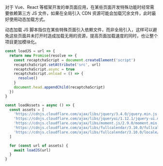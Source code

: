 [pixiv: 44900302]: # 'https://i.loli.net/2019/04/21/5cbc32e68ad46.jpg'

对于 Vue、React 等框架开发的单页面应用，在某些页面开发特殊功能时经常需要依赖第三方 JS 文件，如果在全局引入 CDN 资源可能会加载冗余文件，此时最好使用动态加载方式。

动态加载 JS 脚本指仅在某些特殊页面引入依赖文件，而非全局引入，这样可以避免这些页面并未打开时造成加载无用的资源，提高页面加载速度的同时，也让整个项目更加模块化。

```javascript
const loadJS = url => {
  return new Promise(resolve => {
    const recaptchaScript = document.createElement('script')
    recaptchaScript.setAttribute('src', url)
    recaptchaScript.async = true
    recaptchaScript.onload = () => {
      resolve()
    }
    document.head.appendChild(recaptchaScript)
  })
}

const loadAssets = async () => {
  const assets = [
    'https://cdnjs.cloudflare.com/ajax/libs/jquery/3.4.0/jquery.min.js',
    'https://cdnjs.cloudflare.com/ajax/libs/jqueryui/1.12.1/jquery-ui.min.js',
    'https://cdnjs.cloudflare.com/ajax/libs/moment.js/2.9.0/moment.min.js',
    'https://cdnjs.cloudflare.com/ajax/libs/fullcalendar/3.10.0/fullcalendar.min.js',
    'https://cdnjs.cloudflare.com/ajax/libs/fullcalendar/3.10.0/locale/zh-cn.js'
  ]

  for (const url of assets) {
    await loadJS(url)
  }
}
```